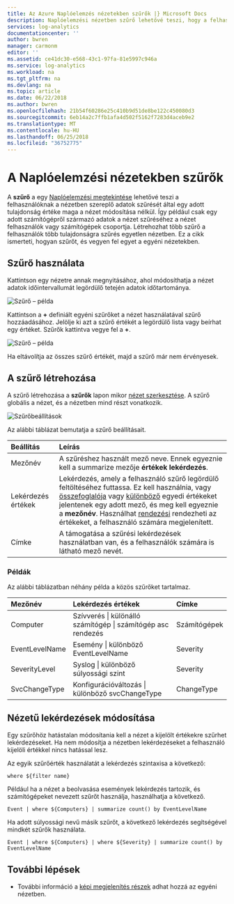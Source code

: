 ```yaml
---
title: Az Azure Naplóelemzés nézetekben szűrők |} Microsoft Docs
description: Naplóelemzési nézetben szűrő lehetővé teszi, hogy a felhasználók számára az adatok szűrése a nézetben által egy adott tulajdonság értéke maga a nézet módosítása nélkül.  Ez a cikk ismerteti, hogyan szűrőt, és vegyen fel egyet a egyéni nézetekben.
services: log-analytics
documentationcenter: ''
author: bwren
manager: carmonm
editor: ''
ms.assetid: ce41dc30-e568-43c1-97fa-81e5997c946a
ms.service: log-analytics
ms.workload: na
ms.tgt_pltfrm: na
ms.devlang: na
ms.topic: article
ms.date: 06/22/2018
ms.author: bwren
ms.openlocfilehash: 21b54f60286e25c410b9d51de8be122c450080d3
ms.sourcegitcommit: 6eb14a2c7ffb1afa4d502f5162f7283d4aceb9e2
ms.translationtype: MT
ms.contentlocale: hu-HU
ms.lasthandoff: 06/25/2018
ms.locfileid: "36752775"
---
```

# <a name="filters-in-log-analytics-views"></a>A Naplóelemzési nézetekben szűrők
A **szűrő** a egy [Naplóelemzési megtekintése](log-analytics-view-designer.md) lehetővé teszi a felhasználóknak a nézetben szereplő adatok szűrését által egy adott tulajdonság értéke maga a nézet módosítása nélkül.  Így például csak egy adott számítógépről származó adatok a nézet szűréséhez a nézet felhasználók vagy számítógépek csoportja.  Létrehozhat több szűrő a felhasználók több tulajdonságra szűrés egyetlen nézetben.  Ez a cikk ismerteti, hogyan szűrőt, és vegyen fel egyet a egyéni nézetekben.

## <a name="using-a-filter"></a>Szűrő használata
Kattintson egy nézetre annak megnyitásához, ahol módosíthatja a nézet adatok időintervallumát legördülő tetején adatok időtartománya.

![Szűrő – példa](media/log-analytics-view-designer/filters-example-time.png)

Kattintson a **+** definiált egyéni szűrőket a nézet használatával szűrő hozzáadásához. Jelölje ki azt a szűrő értékét a legördülő lista vagy beírhat egy értéket. Szűrők kattintva vegye fel a **+**. 


![Szűrő – példa](media/log-analytics-view-designer/filters-example-custom.png)

Ha eltávolítja az összes szűrő értékét, majd a szűrő már nem érvényesek.


## <a name="creating-a-filter"></a>A szűrő létrehozása

A szűrő létrehozása a **szűrők** lapon mikor [nézet szerkesztése](log-analytics-view-designer.md).  A szűrő globális a nézet, és a nézetben mind részt vonatkozik.  

![Szűrőbeállítások](media/log-analytics-view-designer/filters-settings.png)

Az alábbi táblázat bemutatja a szűrő beállításait.

| Beállítás | Leírás |
|:---|:---|
| Mezőnév | A szűréshez használt mező neve.  Ennek egyeznie kell a summarize mezője **értékek lekérdezés**. |
| Lekérdezés értékek | Lekérdezés, amely a felhasználó szűrő legördülő feltöltéséhez futtassa.  Ez kell használnia, vagy [összefoglalója](https://docs.loganalytics.io/docs/Language-Reference/Tabular-operators/summarize-operator) vagy [különböző](https://docs.loganalytics.io/docs/Language-Reference/Tabular-operators/distinct-operator) egyedi értékeket jelentenek egy adott mező, és meg kell egyeznie a **mezőnév**.  Használhat [rendezési](https://docs.loganalytics.io/docs/Language-Reference/Tabular-operators/sort-operator) rendezheti az értékeket, a felhasználó számára megjelenített. |
| Címke | A támogatása a szűrési lekérdezések használatban van, és a felhasználók számára is látható mező nevét. |

### <a name="examples"></a>Példák

Az alábbi táblázatban néhány példa a közös szűrőket tartalmaz.  

| Mezőnév | Lekérdezés értékek | Címke |
|:--|:--|:--|
| Computer   | Szívverés &#124; különálló számítógép &#124; számítógép asc rendezés | Számítógépek |
| EventLevelName | Esemény &#124; különböző EventLevelName | Severity |
| SeverityLevel | Syslog &#124; különböző súlyossági szint | Severity |
| SvcChangeType | Konfigurációváltozás &#124; különböző svcChangeType | ChangeType |


## <a name="modify-view-queries"></a>Nézetű lekérdezések módosítása

Egy szűrőhöz hatástalan módosítania kell a nézet a kijelölt értékekre szűrhet lekérdezéseket.  Ha nem módosítja a nézetben lekérdezéseket a felhasználó kijelöli értékkel nincs hatással lesz.

Az egyik szűrőérték használatát a lekérdezés szintaxisa a következő: 

    where ${filter name}  

Például ha a nézet a beolvasása események lekérdezés tartozik, és számítógépeket nevezett szűrőt használja, használhatja a következő.

    Event | where ${Computers} | summarize count() by EventLevelName

Ha adott súlyossági nevű másik szűrőt, a következő lekérdezés segítségével mindkét szűrők használata.

    Event | where ${Computers} | where ${Severity} | summarize count() by EventLevelName

## <a name="next-steps"></a>További lépések
* További információ a [képi megjelenítés részek](log-analytics-view-designer-parts.md) adhat hozzá az egyéni nézetben.
